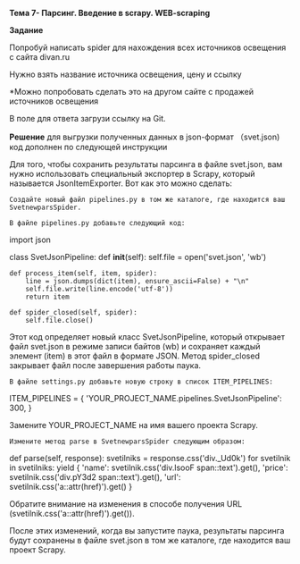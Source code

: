 **Тема 7- Парсинг. Введение в scrapy. WEB-scraping**

**Задание**

Попробуй написать spider для нахождения всех источников освещения с сайта divan.ru

Нужно взять название источника освещения, цену и ссылку

*Можно попробовать сделать это на другом сайте с продажей источников освещения

В поле для ответа загрузи ссылку на Git.

**Решение**
для выгрузки полученных данных в json-формат （svet.json) код дополнен по следующей инструкции

Для того, чтобы сохранить результаты парсинга в файле svet.json, вам нужно использовать специальный экспортер в Scrapy, который называется JsonItemExporter. Вот как это можно сделать:

    Создайте новый файл pipelines.py в том же каталоге, где находится ваш SvetnewparsSpider.

    В файле pipelines.py добавьте следующий код:

import json

class SvetJsonPipeline:
    def __init__(self):
        self.file = open('svet.json', 'wb')

    def process_item(self, item, spider):
        line = json.dumps(dict(item), ensure_ascii=False) + "\n"
        self.file.write(line.encode('utf-8'))
        return item

    def spider_closed(self, spider):
        self.file.close()

Этот код определяет новый класс SvetJsonPipeline, который открывает файл svet.json в режиме записи байтов (wb) и сохраняет каждый элемент (item) в этот файл в формате JSON. Метод spider_closed закрывает файл после завершения работы паука.

    В файле settings.py добавьте новую строку в список ITEM_PIPELINES:

ITEM_PIPELINES = {
    'YOUR_PROJECT_NAME.pipelines.SvetJsonPipeline': 300,
}

Замените YOUR_PROJECT_NAME на имя вашего проекта Scrapy.

    Измените метод parse в SvetnewparsSpider следующим образом:

def parse(self, response):
    svetilniks = response.css('div._Ud0k')
    for svetilnik in svetilniks:
        yield {
            'name': svetilnik.css('div.lsooF span::text').get(),
            'price': svetilnik.css('div.pY3d2 span::text').get(),
            'url': svetilnik.css('a::attr(href)').get()
        }

Обратите внимание на изменения в способе получения URL (svetilnik.css('a::attr(href)').get()).

После этих изменений, когда вы запустите паука, результаты парсинга будут сохранены в файле svet.json в том же каталоге, где находится ваш проект Scrapy.